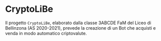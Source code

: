 # CryptoLiBe
Il progetto `CryptoLiBe`, elaborato dalla classe 3ABCDE FaM del Liceo di Bellinzona (AS 2020-2021), prevede la creazione di un Bot che acquisti e venda in modo automatico criptovalute.
